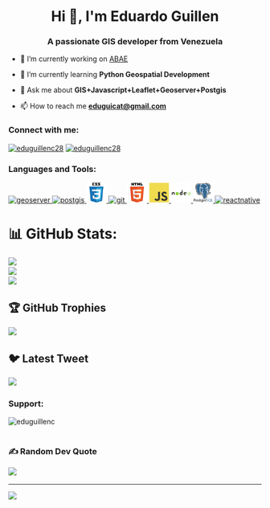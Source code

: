 <h1 align="center">Hi 👋, I'm Eduardo Guillen</h1>
<h3 align="center">A passionate GIS developer from Venezuela</h3>

- 🔭 I’m currently working on <a href="https://abae.gob.ve" target="_blank" rel="noreferrer">ABAE</a>

- 🌱 I’m currently learning **Python Geospatial Development**

- 💬 Ask me about **GIS+Javascript+Leaflet+Geoserver+Postgis**

- 📫 How to reach me **eduguicat@gmail.com**

<h3 align="left">Connect with me:</h3>
<p align="left">
<a href="https://twitter.com/eduguillenc28" target="blank"><img align="center" src="https://raw.githubusercontent.com/rahuldkjain/github-profile-readme-generator/master/src/images/icons/Social/twitter.svg" alt="eduguillenc28" height="30" width="40" /></a>
<a href="https://t.me/eduguillenc" target="blank"><img align="center" src="https://www.freepnglogos.com/uploads/telegram-logo-4.png" alt="eduguillenc28" height="30" width="30" /></a>
</p>
<h3 align="left">Languages and Tools:</h3>
<p align="left"> <a href="https://www.geoserver.org" target="_blank" rel="noreferrer"> <img src="https://images.g2crowd.com/uploads/product/image/large_detail/large_detail_eca76b9ae89bbc5f074374f16d948da6/geoserver.png" alt="geoserver" width="40" height="40"/> </a> 
  <a href="https://www.postgis.org" target="_blank" rel="noreferrer"> <img src="https://upload.wikimedia.org/wikipedia/commons/7/7b/Logo_square_postgis.png" alt="postgis" width="40" height="40"/> </a> 
  <a href="https://www.w3schools.com/css/" target="_blank" rel="noreferrer"> <img src="https://raw.githubusercontent.com/devicons/devicon/master/icons/css3/css3-original-wordmark.svg" alt="css3" width="40" height="40"/> </a> <a href="https://git-scm.com/" target="_blank" rel="noreferrer"> <img src="https://www.vectorlogo.zone/logos/git-scm/git-scm-icon.svg" alt="git" width="40" height="40"/> </a> <a href="https://www.w3.org/html/" target="_blank" rel="noreferrer"> <img src="https://raw.githubusercontent.com/devicons/devicon/master/icons/html5/html5-original-wordmark.svg" alt="html5" width="40" height="40"/> </a> <a href="https://developer.mozilla.org/en-US/docs/Web/JavaScript" target="_blank" rel="noreferrer"> <img src="https://raw.githubusercontent.com/devicons/devicon/master/icons/javascript/javascript-original.svg" alt="javascript" width="40" height="40"/> </a> <a href="https://nodejs.org" target="_blank" rel="noreferrer"> <img src="https://raw.githubusercontent.com/devicons/devicon/master/icons/nodejs/nodejs-original-wordmark.svg" alt="nodejs" width="40" height="40"/> </a> <a href="https://www.postgresql.org" target="_blank" rel="noreferrer"> <img src="https://raw.githubusercontent.com/devicons/devicon/master/icons/postgresql/postgresql-original-wordmark.svg" alt="postgresql" width="40" height="40"/> </a> <a href="https://reactnative.dev/" target="_blank" rel="noreferrer"> <img src="https://reactnative.dev/img/header_logo.svg" alt="reactnative" width="40" height="40"/> </a> </p>

# 📊 GitHub Stats:
![](https://github-readme-stats.vercel.app/api?username=eduguillenc&theme=dark&hide_border=true&include_all_commits=true&count_private=true)<br/>
![](https://github-readme-streak-stats.herokuapp.com/?user=eduguillenc&theme=dark&hide_border=true)<br/>
![](https://github-readme-stats.vercel.app/api/top-langs/?username=eduguillenc&theme=dark&hide_border=true&include_all_commits=true&count_private=true&layout=compact)

## 🏆 GitHub Trophies
![](https://github-profile-trophy.vercel.app/?username=eduguillenc&theme=radical&no-frame=false&no-bg=true&margin-w=4)

## 🐦 Latest Tweet
[![](https://gtce.itsvg.in/api?username=eduguillenc28)](https://github.com/VishwaGauravIn/github-twitter-card-embed)

<h3 align="left">Support:</h3>
<p><a href="https://www.buymeacoffee.com/eduguillenc"> <img align="left" src="https://cdn.buymeacoffee.com/buttons/v2/default-yellow.png" height="50" width="210" alt="eduguillenc" /></a></p><br><br>

### ✍️ Random Dev Quote
![](https://quotes-github-readme.vercel.app/api?type=horizontal&theme=radical)


---
[![](https://visitcount.itsvg.in/api?id=eduguillenc&icon=0&color=0)](https://visitcount.itsvg.in)
